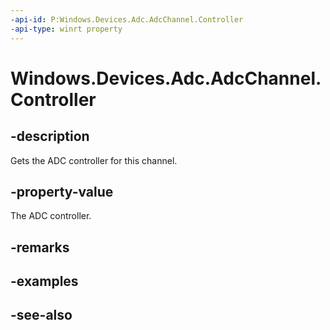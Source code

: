 ```yaml
---
-api-id: P:Windows.Devices.Adc.AdcChannel.Controller
-api-type: winrt property
---
```


<!-- Property syntax
public Windows.Devices.Adc.AdcController Controller { get; }
-->

# Windows.Devices.Adc.AdcChannel.Controller

## -description
Gets the ADC controller for this channel.

## -property-value
The ADC controller.

## -remarks

## -examples

## -see-also
